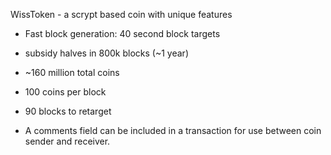 WissToken - a scrypt based coin with unique features
 - Fast block generation: 40 second block targets
 - subsidy halves in 800k blocks (~1 year)
 - ~160 million total coins 
 - 100 coins per block
 - 90 blocks to retarget 
 
 - A comments field can be included in a transaction for use between coin sender and receiver.
